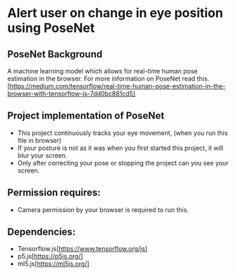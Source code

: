 # Alert user on change in eye position using PoseNet

## PoseNet Background
A machine learning model which allows for real-time human pose estimation in the browser.
For more information on PoseNet read this.[https://medium.com/tensorflow/real-time-human-pose-estimation-in-the-browser-with-tensorflow-js-7dd0bc881cd5]

## Project implementation of PoseNet
- This project continuously tracks your eye movement, (when you run this file in browser)
- If your posture is not as it was when you first started this project, it will blur your screen.
- Only after correcting your pose or stopping the project can you see your screen.

## Permission requires:
- Camera permission by your browser is required to run this. 

## Dependencies:
- Tensorflow.js[https://www.tensorflow.org/js]
- p5.js[https://p5js.org/]
- ml5.js[https://ml5js.org/]